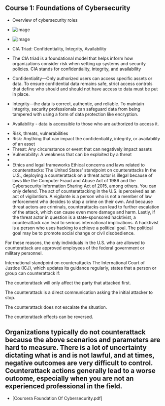 ## Course 1: Foundations of Cybersecurity
- Overview of cybersecurity roles
- ![image](https://github.com/user-attachments/assets/b8e4c7c9-809a-4f5f-86a5-308063ddede3)
- ![image](https://github.com/user-attachments/assets/45544e62-b2c3-44c5-8fd3-f9f2d231e5bc)

- CIA Triad: Confidentiality, Integrity, Availability
* The CIA triad is a foundational model that helps inform how organizations consider risk when setting up systems and security policies. CIA stands for confidentiality, integrity, and availability

* Confidentiality—Only authorized users can access specific assets or data. To ensure confidential data remains safe, strict access controls that define who should and should not have access to data must be put in place.

* Integrity—the data is correct, authentic, and reliable. To maintain integrity, security professionals can safeguard data from being tampered with using a form of data protection like encryption.

* Availability - data is accessible to those who are authorized to access it.

  
- Risk, threats, vulnerabilities
- Risk: Anything that can impact the confidentiality, integrity, or availability of an asset
- Threat: Any circumstance or event that can negatively impact assets
- Vulnerability: A weakness that can be exploited by a threat
- 
- Ethics and legal frameworks
Ethical concerns and laws related to counterattacks: The
United States' standpoint on counterattacks 
In the U.S., deploying a counterattack on a threat actor is illegal because of laws like the Computer Fraud and Abuse Act of 1986 and the Cybersecurity Information Sharing Act of 2015, among others. You can only defend. The act of counterattacking in the U.S. is perceived as an act of vigilantism. A vigilante is a person who is not a member of law enforcement who decides to stop a crime on their own. And because threat actors are criminals, counterattacks can lead to further escalation of the attack, which can cause even more damage and harm. Lastly, if the threat actor in question is a state-sponsored hacktivist, a counterattack can lead to serious international implications. A hacktivist is a person who uses hacking to achieve a political goal. The political goal may be to promote social change or civil disobedience. 

For these reasons, the only individuals in the U.S. who are allowed to counterattack are approved employees of the federal government or military personnel. 

International standpoint on counterattacks
The International Court of Justice (ICJ), which updates its guidance regularly, states that a person or group can counterattack if: 

The counterattack will only affect the party that attacked first.

The counterattack is a direct communication asking the initial attacker to stop.

The counterattack does not escalate the situation.

The counterattack effects can be reversed.

Organizations typically do not counterattack because the above scenarios and parameters are hard to measure. There is a lot of uncertainty dictating what is and is not lawful, and at times, negative outcomes are very difficult to control. Counterattack actions generally lead to a worse outcome, especially when you are not an experienced professional in the field. 
- 
- [Coursera Foundation Of Cybersecurity.pdf]

